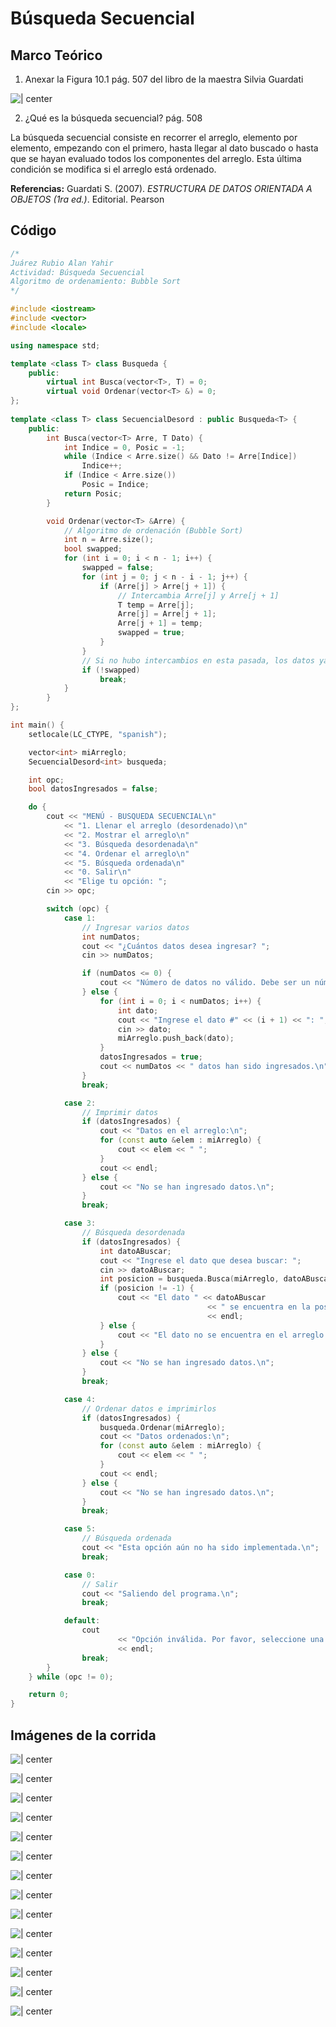 # Búsqueda Secuencial

## Marco Teórico

1. Anexar la Figura 10.1 pág. 507 del libro de la maestra Silvia Guardati 

![ | center](attachments/figura.jpg)

2. ¿Qué es la búsqueda secuencial? pág. 508

La búsqueda secuencial consiste en recorrer el arreglo, elemento por elemento, empezando con el primero, hasta llegar al dato buscado o hasta que se hayan evaluado todos los componentes del arreglo. Esta última condición se modifica si el arreglo está ordenado.

**Referencias:** Guardati S. (2007). _ESTRUCTURA DE DATOS ORIENTADA A OBJETOS (1ra ed.)_. Editorial. Pearson

<div style="page-break-after: always;"></div>

## Código

```cpp
/* 
Juárez Rubio Alan Yahir
Actividad: Búsqueda Secuencial
Algoritmo de ordenamiento: Bubble Sort
*/

#include <iostream>
#include <vector>
#include <locale>

using namespace std;

template <class T> class Busqueda {
	public:
		virtual int Busca(vector<T>, T) = 0;
		virtual void Ordenar(vector<T> &) = 0;
};
	
template <class T> class SecuencialDesord : public Busqueda<T> {
	public:
		int Busca(vector<T> Arre, T Dato) {
			int Indice = 0, Posic = -1;
			while (Indice < Arre.size() && Dato != Arre[Indice])
				Indice++;
			if (Indice < Arre.size())
				Posic = Indice;
			return Posic;
		}

		void Ordenar(vector<T> &Arre) {
			// Algoritmo de ordenación (Bubble Sort)
			int n = Arre.size();
			bool swapped;
			for (int i = 0; i < n - 1; i++) {
				swapped = false;
				for (int j = 0; j < n - i - 1; j++) {
					if (Arre[j] > Arre[j + 1]) {
						// Intercambia Arre[j] y Arre[j + 1]
						T temp = Arre[j];
						Arre[j] = Arre[j + 1];
						Arre[j + 1] = temp;
						swapped = true;
					}
				}
				// Si no hubo intercambios en esta pasada, los datos ya están ordenados
				if (!swapped)
					break;
			}
		}
};

int main() {
	setlocale(LC_CTYPE, "spanish");

	vector<int> miArreglo;
	SecuencialDesord<int> busqueda;

	int opc;
	bool datosIngresados = false;

	do {
		cout << "MENÚ - BUSQUEDA SECUENCIAL\n"
			<< "1. Llenar el arreglo (desordenado)\n"
			<< "2. Mostrar el arreglo\n"
			<< "3. Búsqueda desordenada\n"
			<< "4. Ordenar el arreglo\n"
			<< "5. Búsqueda ordenada\n"
			<< "0. Salir\n"
			<< "Elige tu opción: ";
		cin >> opc;

		switch (opc) {
			case 1:
				// Ingresar varios datos
				int numDatos;
				cout << "¿Cuántos datos desea ingresar? ";
				cin >> numDatos;

				if (numDatos <= 0) {
					cout << "Número de datos no válido. Debe ser un número positivo.\n";
				} else {
					for (int i = 0; i < numDatos; i++) {
						int dato;
						cout << "Ingrese el dato #" << (i + 1) << ": ";
						cin >> dato;
						miArreglo.push_back(dato);
					}
					datosIngresados = true;
					cout << numDatos << " datos han sido ingresados.\n";
				}
				break;

			case 2:
				// Imprimir datos
				if (datosIngresados) {
					cout << "Datos en el arreglo:\n";
					for (const auto &elem : miArreglo) {
						cout << elem << " ";
					}
					cout << endl;
				} else {
					cout << "No se han ingresado datos.\n";
				}
				break;

			case 3:
				// Búsqueda desordenada
				if (datosIngresados) {
					int datoABuscar;
					cout << "Ingrese el dato que desea buscar: ";
					cin >> datoABuscar;
					int posicion = busqueda.Busca(miArreglo, datoABuscar);
					if (posicion != -1) {
						cout << "El dato " << datoABuscar
											<< " se encuentra en la posición " << posicion + 1 << "."
											<< endl;
					} else {
						cout << "El dato no se encuentra en el arreglo.\n";
					}
				} else {
					cout << "No se han ingresado datos.\n";
				}
				break;

			case 4:
				// Ordenar datos e imprimirlos
				if (datosIngresados) {
					busqueda.Ordenar(miArreglo);
					cout << "Datos ordenados:\n";
					for (const auto &elem : miArreglo) {
						cout << elem << " ";
					}
					cout << endl;
				} else {
					cout << "No se han ingresado datos.\n";
				}
				break;

			case 5:
				// Búsqueda ordenada
				cout << "Esta opción aún no ha sido implementada.\n";
				break;

			case 0:
				// Salir
				cout << "Saliendo del programa.\n";
				break;

			default:
				cout
						<< "Opción inválida. Por favor, seleccione una opción válida."
						<< endl;
				break;
		}
	} while (opc != 0);

	return 0;
}
```

<div style="page-break-after: always;"></div>

## Imágenes de la corrida

![ | center](attachments/A4-1.jpg)

![ | center](attachments/A4-2.jpg)

![ | center](attachments/A4-3.jpg)

![ | center](attachments/A4-4.jpg)

![ | center](attachments/A4-5.jpg)

![ | center](attachments/A4-6.jpg)

![ | center](attachments/A4-7.jpg)

![ | center](attachments/A4-8.jpg)

![ | center](attachments/A4-9.jpg)

![ | center](attachments/A4-10.jpg)

![ | center](attachments/A4-11.jpg)

![ | center](attachments/A4-12.jpg)

![ | center](attachments/A4-13.jpg)

![ | center](attachments/A4-14.jpg)